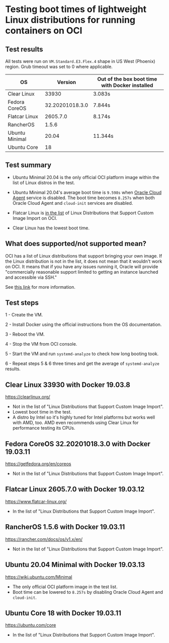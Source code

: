 # Testing boot times of lightweight Linux distributions for running containers on OCI


## Test results
All tests were run on `VM.Standard.E3.Flex.4` shape in US West (Phoenix) region. Grub timeout was set to 0 where applicable.

| OS             | Version         | Out of the box boot time with Docker installed |
|----------------|-----------------|--------------------------------------------------|
| Clear Linux    | 33930           | 3.083s                                           |
| Fedora CoreOS  | 32.20201018.3.0 | 7.844s                                           |
| Flatcar Linux  | 2605.7.0        | 8.174s                                           | 
| RancherOS      | 1.5.6           |                                                  |
| Ubuntu Minimal | 20.04           | 11.344s                                          |
| Ubuntu Core    | 18              |                                                  |

## Test summary

- Ubuntu Minimal 20.04 is the only official OCI platform image within the list of Linux distros in the test.
- Ubuntu Minimal 20.04's average boot time is `9.598s` when [Oracle Cloud Agent](https://docs.cloud.oracle.com/en-us/iaas/Content/Compute/Tasks/enablingmonitoring.htm) service is disabled. The boot time becomes `8.257s` when both Oracle Cloud Agent and `cloud-init` services are disabled.

- Flatcar Linux is [in the list](https://docs.cloud.oracle.com/en-us/iaas/Content/Compute/Tasks/importingcustomimagelinux.htm#ossupport) of Linux Distributions that Support Custom Image Import on OCI.

- Clear Linux has the lowest boot time.


## What does supported/not supported mean?
OCI has a list of Linux distributions that support bringing your own image. If the Linux distribution is not in the list, it does not mean that it wouldn't work on OCI. It means that if you have any issues running it, Oracle will provide "commercially reasonable support limited to getting an instance launched and accessible via SSH."

See [this link](https://docs.cloud.oracle.com/en-us/iaas/Content/Compute/Tasks/importingcustomimagelinux.htm#Importing_Custom_Linux_Images) for more information.

## Test steps

1 - Create the VM.

2 - Install Docker using the official instructions from the OS documentation.

3 - Reboot the VM.

4 - Stop the VM from OCI console.

5 - Start the VM and run `systemd-analyze` to check how long booting took.

6 - Repeat steps 5 & 6 three times and get the average of `systemd-analyze` results.




## Clear Linux 33930 with Docker 19.03.8
https://clearlinux.org/

- Not in the list of "Linux Distributions that Support Custom Image Import".
- Lowest boot time in the test.
- A distro by Intel so it's highly tuned for Intel platforms but works well with AMD, too. AMD even recommends using Clear Linux for performance testing its CPUs.

## Fedora CoreOS 32.20201018.3.0 with Docker 19.03.11
https://getfedora.org/en/coreos

- Not in the list of "Linux Distributions that Support Custom Image Import".

## Flatcar Linux 2605.7.0 with Docker 19.03.12
https://www.flatcar-linux.org/

- In the list of "Linux Distributions that Support Custom Image Import".

## RancherOS 1.5.6 with Docker 19.03.11
https://rancher.com/docs/os/v1.x/en/

- Not in the list of "Linux Distributions that Support Custom Image Import".

## Ubuntu 20.04 Minimal with Docker 19.03.13
https://wiki.ubuntu.com/Minimal

- The only official OCI platform image in the test list.
- Boot time can be lowered to `8.257s` by disabling Oracle Cloud Agent and `cloud-init`.

## Ubuntu Core 18 with Docker 19.03.11
https://ubuntu.com/core

- In the list of "Linux Distributions that Support Custom Image Import".
